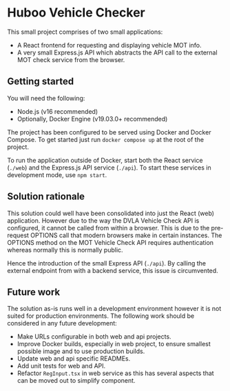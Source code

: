 Huboo Vehicle Checker
=====================

This small project comprises of two small applications:
 - A React frontend for requesting and displaying vehicle MOT info.
 - A very small Express.js API which abstracts the API call to the external MOT check service from the browser.

Getting started
---------------

You will need the following:
 - Node.js (v16 recommended)
 - Optionally, Docker Engine (v19.03.0+ recommended)

The project has been configured to be served using Docker and Docker Compose.
To get started just run `docker compose up` at the root of the project.

To run the application outside of Docker, start both the React service (`./web`) and the Express.js API service (`./api`).
To start these services in development mode, use `npm start`.

Solution rationale
------------------

This solution could well have been consolidated into just the React (web) application.
However due to the way the DVLA Vehicle Check API is configured, it cannot be called from within a browser.
This is due to the pre-request OPTIONS call that modern browsers make in certain instances.
The OPTIONS method on the MOT Vehicle Check API requires authentication whereas normally this is normally public.

Hence the introduction of the small Express API (`./api`).
By calling the external endpoint from with a backend service, this issue is circumvented.

Future work
-----------

The solution as-is runs well in a development environment however it is not suited for production environments.
The following work should be considered in any future development:
 - Make URLs configurable in both web and api projects.
 - Improve Docker builds, especially in web project, to ensure smallest possible image and to use production builds.
 - Update web and api specific READMEs.
 - Add unit tests for web and API.
 - Refactor `RegInput.tsx` in web service as this has several aspects that can be moved out to simplify component.
